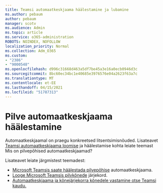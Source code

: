 ```yaml
---
title: Teamsi automaatkeskjaama häälestamine ja lubamine
ms.author: pebaum
author: pebaum
manager: scotv
ms.audience: Admin
ms.topic: article
ms.service: o365-administration
ROBOTS: NOINDEX, NOFOLLOW
localization_priority: Normal
ms.collection: Adm_O365
ms.custom:
- "2386"
- "9000548"
ms.openlocfilehash: d996c31668d463a5df7be45a3e16a0ecb0946d3c
ms.sourcegitcommit: 8bc60ec34bc1e40685e3976576e04a2623f63a7c
ms.translationtype: MT
ms.contentlocale: et-EE
ms.lasthandoff: 04/15/2021
ms.locfileid: "51787313"
---
```

# <a name="set-up-a-cloud-auto-attendant"></a>Pilve automaatkeskjaama häälestamine

Automaatkeskjaamal on praegu konkreetsed litsentsimisnõuded. Lisateavet [Teamsi automaatkeskjaama loomise](https://docs.microsoft.com/microsoftteams/what-are-phone-system-auto-attendants) ja häälestamise kohta leiate teemast Mis on pilvepõhised automaatkeskjaamad? 

Lisateavet leiate järgmistest teemadest:

- [Microsoft Teamsis saate häälestada pilvepõhise](https://docs.microsoft.com/microsoftteams/create-a-phone-system-auto-attendant) automaatkeskjaama. 
- [Looge Microsoft Teamsis pilvkõnede](https://docs.microsoft.com/microsoftteams/create-a-phone-system-call-queue) järjekord. 
- [Automaatkeskjaama ja kõnejärjekorra kõnedele vastamine otse Teamsi kaudu.](https://docs.microsoft.com/microsoftteams/answer-auto-attendant-and-call-queue-calls) 